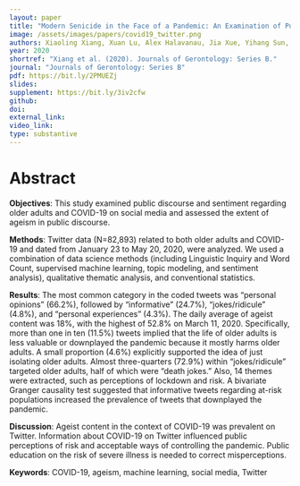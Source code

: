 ```yaml
---
layout: paper
title: "Modern Senicide in the Face of a Pandemic: An Examination of Public Discourse and Sentiment about Older Adults and COVID-19 Using Machine Learning."
image: /assets/images/papers/covid19_twitter.png
authors: Xiaoling Xiang, Xuan Lu, Alex Halavanau, Jia Xue, Yihang Sun, Patrick Lai, zihao wang
year: 2020
shortref: "Xiang et al. (2020). Journals of Gerontology: Series B."
journal: "Journals of Gerontology: Series B"
pdf: https://bit.ly/2PMUEZj
slides: 
supplement: https://bit.ly/3iv2cfw
github: 
doi: 
external_link: 
video_link: 
type: substantive
---
```


# Abstract

__Objectives__: This study examined public discourse and sentiment regarding older adults and
COVID-19 on social media and assessed the extent of ageism in public discourse.

__Methods__: Twitter data (N=82,893) related to both older adults and COVID-19 and dated from
January 23 to May 20, 2020, were analyzed. We used a combination of data science methods
(including Linguistic Inquiry and Word Count, supervised machine learning, topic modeling, and
sentiment analysis), qualitative thematic analysis, and conventional statistics.

__Results__: The most common category in the coded tweets was “personal opinions” (66.2%),
followed by “informative” (24.7%), “jokes/ridicule” (4.8%), and “personal experiences” (4.3%).
The daily average of ageist content was 18%, with the highest of 52.8% on March 11, 2020.
Specifically, more than one in ten (11.5%) tweets implied that the life of older adults is less
valuable or downplayed the pandemic because it mostly harms older adults. A small proportion
(4.6%) explicitly supported the idea of just isolating older adults. Almost three-quarters (72.9%)
within “jokes/ridicule” targeted older adults, half of which were “death jokes.” Also, 14 themes
were extracted, such as perceptions of lockdown and risk. A bivariate Granger causality test
suggested that informative tweets regarding at-risk populations increased the prevalence of
tweets that downplayed the pandemic.

__Discussion__: Ageist content in the context of COVID-19 was prevalent on Twitter. Information
about COVID-19 on Twitter influenced public perceptions of risk and acceptable ways of
controlling the pandemic. Public education on the risk of severe illness is needed to correct
misperceptions.


__Keywords__: COVID-19, ageism, machine learning, social media, Twitter


